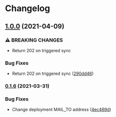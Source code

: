 # Changelog

## [1.0.0](https://www.github.com/magna5/lm2cw/compare/v0.1.6...v1.0.0) (2021-04-09)


### ⚠ BREAKING CHANGES

* Return 202 on triggered sync

### Bug Fixes

* Return 202 on triggered sync ([290dd46](https://www.github.com/magna5/lm2cw/commit/290dd46342dafdb117c9bcd97c7fa58ca6037b99))

### [0.1.6](https://www.github.com/magna5/lm2cw/compare/0.1.5...v0.1.6) (2021-03-31)


### Bug Fixes

* Change deployment MAIL_TO address ([4ec469d](https://www.github.com/magna5/lm2cw/commit/4ec469d7b51dec66728f392d227a9674b7a8a078))
